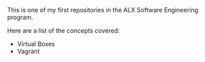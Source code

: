 This is one of my first repositories in the ALX Software Engineering program.
<!-- Here, I learn how to make efficient use of Virtual Boxes, line Vagrant. -->

Here are a list of the concepts covered:
+ Virtual Boxes
+ Vagrant

